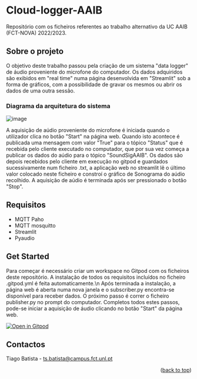 <a name="readme-top"></a>

# Cloud-logger-AAIB
Repositório com os ficheiros referentes ao trabalho alternativo da UC AAIB (FCT-NOVA) 2022/2023.

## Sobre o projeto

O objetivo deste trabalho passou pela criação de um sistema "data logger" de áudio proveniente do microfone do computador. Os dados adquiridos são exibidos em "real time" numa página desenvolvida em "Streamlit" sob a forma de gráficos, com a possibilidade de gravar os mesmos ou abrir os dados de uma outra sessão.

### Diagrama da arquitetura do sistema

![image](https://user-images.githubusercontent.com/117983623/204655626-318ce1fc-f8ab-4fa3-8e32-65743d0d385a.png)

A aquisição de aúdio proveniente do microfone é iniciada quando o utilizador clica no botão "Start" na página web. Quando isto acontece é publicada uma mensagem com valor "True" para o tópico "Status" que é recebida pelo cliente executado no computador, que por sua vez começa a publicar os dados do aúdio para o tópico "SoundSigAAIB".
Os dados são depois recebidos pelo cliente em execução no gitpod e guardados sucessivamente num ficheiro .txt, a aplicação web no streamlit lê o último valor colocado neste ficheiro e constroí o gráfico de Sonograma do aúdio recolhido.
A aquisição de aúdio é terminada após ser pressionado o botão "Stop".

## Requisitos

* MQTT Paho
* MQTT mosquitto
* Streamlit
* Pyaudio

## Get Started

Para começar é necessário criar um workspace no Gitpod com os ficheiros deste repositório. A instalação de todos os requisitos incluídos no ficheiro .gitpod.yml é feita automaticamente.\n
Após terminada a instalação, a página web é aberta numa nova janela e o subscriber.py encontra-se disponível para receber dados. O próximo passo é correr o ficheiro publisher.py no prompt do computador. 
Completos todos estes passos, pode-se iniciar a aquisição de áudio clicando no botão "Start" da página web.

[![Open in Gitpod](https://gitpod.io/button/open-in-gitpod.svg)](https://gitpod.io/#https://github.com/Cloud-logger-AAIB)

<!-- CONTACTOS -->
## Contactos

Tiago Batista - ts.batista@campus.fct.unl.pt



<p align="right">(<a href="#readme-top">back to top</a>)</p>
